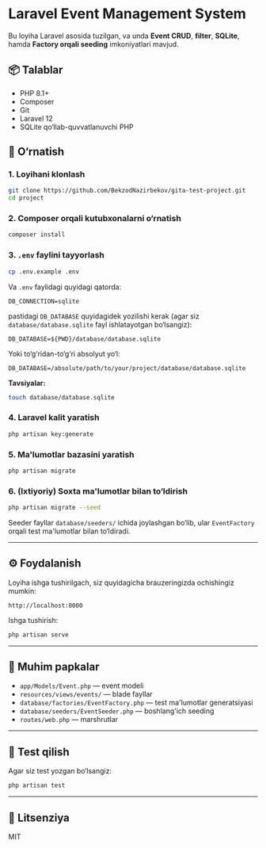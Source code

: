 # Laravel Event Management System

Bu loyiha Laravel asosida tuzilgan, va unda **Event CRUD**, **filter**, **SQLite**, hamda **Factory orqali seeding** imkoniyatlari mavjud.

## 📦 Talablar

- PHP 8.1+
- Composer
- Git
- Laravel 12
- SQLite qo‘llab-quvvatlanuvchi PHP

## 🚀 O‘rnatish

### 1. Loyihani klonlash

```bash
git clone https://github.com/BekzodNazirbekov/gita-test-project.git
cd project
```

### 2. Composer orqali kutubxonalarni o‘rnatish

```bash
composer install
```

### 3. `.env` faylini tayyorlash

```bash
cp .env.example .env
```

Va `.env` faylidagi quyidagi qatorda:

```
DB_CONNECTION=sqlite
```

pastidagi `DB_DATABASE` quyidagidek yozilishi kerak (agar siz `database/database.sqlite` fayl ishlatayotgan bo‘lsangiz):

```
DB_DATABASE=${PWD}/database/database.sqlite
```

Yoki to‘g‘ridan-to‘g‘ri absolyut yo‘l:

```
DB_DATABASE=/absolute/path/to/your/project/database/database.sqlite
```

**Tavsiyalar:**
```bash
touch database/database.sqlite
```

### 4. Laravel kalit yaratish

```bash
php artisan key:generate
```

### 5. Ma'lumotlar bazasini yaratish

```bash
php artisan migrate
```

### 6. (Ixtiyoriy) Soxta ma'lumotlar bilan to‘ldirish

```bash
php artisan migrate --seed
```

Seeder fayllar `database/seeders/` ichida joylashgan bo‘lib, ular `EventFactory` orqali test ma'lumotlar bilan to‘ldiradi.

---

## ⚙️ Foydalanish

Loyiha ishga tushirilgach, siz quyidagicha brauzeringizda ochishingiz mumkin:

```
http://localhost:8000
```

Ishga tushirish:

```bash
php artisan serve
```

---

## 📂 Muhim papkalar

- `app/Models/Event.php` — event modeli
- `resources/views/events/` — blade fayllar
- `database/factories/EventFactory.php` — test ma'lumotlar generatsiyasi
- `database/seeders/EventSeeder.php` — boshlang'ich seeding
- `routes/web.php` — marshrutlar

---

## 🧪 Test qilish

Agar siz test yozgan bo‘lsangiz:

```bash
php artisan test
```

---

## 📘 Litsenziya

MIT
